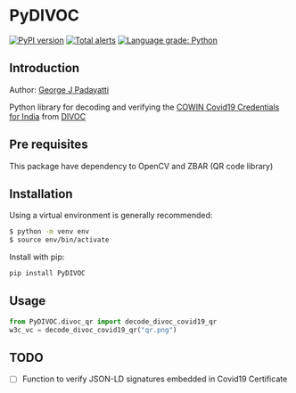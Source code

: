 # PyDIVOC

[![PyPI version](https://badge.fury.io/py/PyDIVOC.svg)](https://badge.fury.io/py/PyDIVOC) [![Total alerts](https://img.shields.io/lgtm/alerts/g/decentralised-dataexchange/PyDIVOC.svg?logo=lgtm&logoWidth=18)](https://lgtm.com/projects/g/decentralised-dataexchange/PyDIVOC/alerts/) [![Language grade: Python](https://img.shields.io/lgtm/grade/python/g/decentralised-dataexchange/PyDIVOC.svg?logo=lgtm&logoWidth=18)](https://lgtm.com/projects/g/decentralised-dataexchange/PyDIVOC/context:python)

## Introduction

Author: [George J Padayatti](mailto:george%40igrant.io)

Python library for decoding and verifying the [COWIN Covid19 Credentials for India](https://www.cowin.gov.in/) from [DIVOC](https://divoc.egov.org.in/)

## Pre requisites

This package have dependency to OpenCV and ZBAR (QR code library)


## Installation

Using a virtual environment is generally recommended:

```sh
$ python -m venv env
$ source env/bin/activate
```

Install with pip:

```sh
pip install PyDIVOC
```

## Usage

```python
from PyDIVOC.divoc_qr import decode_divoc_covid19_qr
w3c_vc = decode_divoc_covid19_qr("qr.png")
```

## TODO

- [ ] Function to verify JSON-LD signatures embedded in Covid19 Certificate
